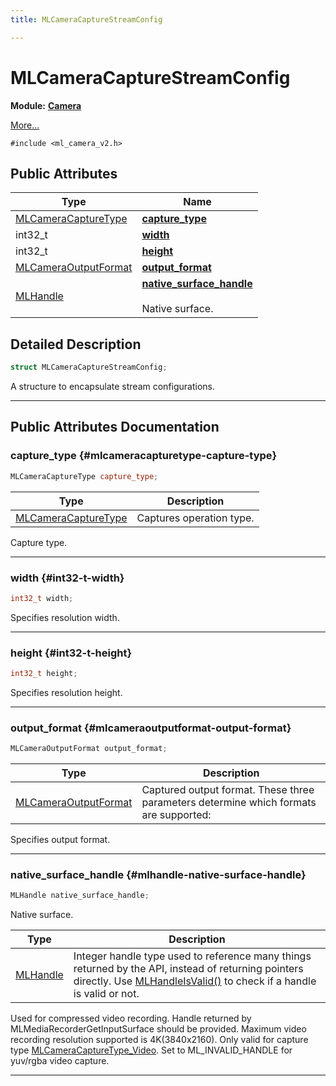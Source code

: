 ```yaml
---
title: MLCameraCaptureStreamConfig

---
```


# MLCameraCaptureStreamConfig

**Module:** **[Camera](/versioned_docs/version-22-Feb-2023/api-ref/api/Modules/group___camera/group___camera.md)**



 [More...](#detailed-description)


`#include <ml_camera_v2.h>`

## Public Attributes

| Type           | Name           |
| -------------- | -------------- |
| [MLCameraCaptureType](/versioned_docs/version-22-Feb-2023/api-ref/api/Modules/group___camera/group___camera.md#enums-mlcameracapturetype) | **[capture_type](/versioned_docs/version-22-Feb-2023/api-ref/api/Modules/group___camera/struct_m_l_camera_capture_stream_config.md#mlcameracapturetype-capture-type)**  |
| int32_t | **[width](/versioned_docs/version-22-Feb-2023/api-ref/api/Modules/group___camera/struct_m_l_camera_capture_stream_config.md#int32-t-width)**  |
| int32_t | **[height](/versioned_docs/version-22-Feb-2023/api-ref/api/Modules/group___camera/struct_m_l_camera_capture_stream_config.md#int32-t-height)**  |
| [MLCameraOutputFormat](/versioned_docs/version-22-Feb-2023/api-ref/api/Modules/group___camera/group___camera.md#enums-mlcameraoutputformat) | **[output_format](/versioned_docs/version-22-Feb-2023/api-ref/api/Modules/group___camera/struct_m_l_camera_capture_stream_config.md#mlcameraoutputformat-output-format)**  |
| [MLHandle](/versioned_docs/version-22-Feb-2023/api-ref/api/Modules/group___platform/group___platform.md#uint64-t-mlhandle) | **[native_surface_handle](/versioned_docs/version-22-Feb-2023/api-ref/api/Modules/group___camera/struct_m_l_camera_capture_stream_config.md#mlhandle-native-surface-handle)** <br></br>Native surface.  |

## Detailed Description

```cpp
struct MLCameraCaptureStreamConfig;
```


A structure to encapsulate stream configurations. 





-----------
## Public Attributes Documentation

### capture_type {#mlcameracapturetype-capture-type}

```cpp
MLCameraCaptureType capture_type;
```



| Type | Description |
|--|--|
| [MLCameraCaptureType](/versioned_docs/version-22-Feb-2023/api-ref/api/Modules/group___camera/group___camera.md#enums-mlcameracapturetype) | Captures operation type.  |


Capture type. 





-----------

### width {#int32-t-width}

```cpp
int32_t width;
```


Specifies resolution width. 





-----------

### height {#int32-t-height}

```cpp
int32_t height;
```


Specifies resolution height. 





-----------

### output_format {#mlcameraoutputformat-output-format}

```cpp
MLCameraOutputFormat output_format;
```



| Type | Description |
|--|--|
| [MLCameraOutputFormat](/versioned_docs/version-22-Feb-2023/api-ref/api/Modules/group___camera/group___camera.md#enums-mlcameraoutputformat) | Captured output format. These three parameters determine which formats are supported:  |


Specifies output format. 





-----------

### native_surface_handle {#mlhandle-native-surface-handle}

```cpp
MLHandle native_surface_handle;
```

Native surface. 


| Type | Description |
|--|--|
| [MLHandle](/versioned_docs/version-22-Feb-2023/api-ref/api/Modules/group___platform/group___platform.md#uint64-t-mlhandle) | Integer handle type used to reference many things returned by the API, instead of returning pointers directly. Use [MLHandleIsValid()](/versioned_docs/version-22-Feb-2023/api-ref/api/Modules/group___platform/group___platform.md#bool-mlhandleisvalid) to check if a handle is valid or not.  |


Used for compressed video recording. Handle returned by MLMediaRecorderGetInputSurface should be provided. Maximum video recording resolution supported is 4K(3840x2160). Only valid for capture type [MLCameraCaptureType_Video](/versioned_docs/version-22-Feb-2023/api-ref/api/Modules/group___camera/group___camera.md#enums-mlcameracapturetype-video). Set to ML_INVALID_HANDLE for yuv/rgba video capture. 





-----------



